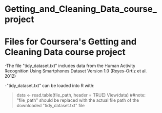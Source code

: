 # Getting_and_Cleaning_Data_course_project
Files for Coursera's Getting and Cleaning Data course project
============================================================================
-The file "tidy_dataset.txt" includes data from the Human Activity Recognition Using Smartphones Dataset 
Version 1.0 (Reyes-Ortiz et al. 2012)

-"tidy_dataset.txt" can be loaded into R with:
> data <- read.table(file_path, header = TRUE) 
> View(data) ##note: "file_path" should be replaced with the actual file path of the downloaded "tidy_dataset.txt" file
